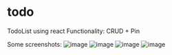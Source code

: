 # todo
TodoList using react
Functionality: CRUD + Pin

Some screenshots:
![image](https://github.com/skripter23/todo/assets/70813115/af4037ac-8b57-4a2e-8ca4-5693003a0c43)
![image](https://github.com/skripter23/todo/assets/70813115/a28c1c8c-52b7-4eff-8a60-5efcfea41b53)
![image](https://github.com/skripter23/todo/assets/70813115/31bf84f2-31dc-444e-8754-e44bf323be4f)
![image](https://github.com/skripter23/todo/assets/70813115/976426e7-6223-4274-ad50-290aa2958f57)

